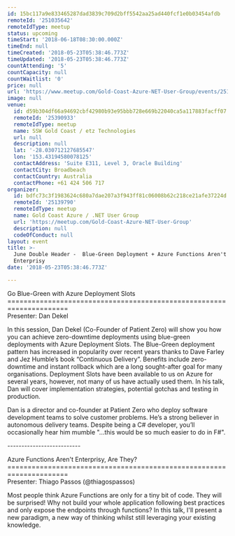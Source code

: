 ```yaml
---
id: 15bc117a9e833465287dad3839c709d2bff5542aa25ad440fcf1e0b03454afdb
remoteId: '251035642'
remoteIdType: meetup
status: upcoming
timeStart: '2018-06-18T08:30:00.000Z'
timeEnd: null
timeCreated: '2018-05-23T05:38:46.773Z'
timeUpdated: '2018-05-23T05:38:46.773Z'
countAttending: '5'
countCapacity: null
countWaitlist: '0'
price: null
url: 'https://www.meetup.com/Gold-Coast-Azure-NET-User-Group/events/251035642/'
image: null
venue:
  id: d59b304df66a94692cbf42980b93e95bbb728e669b22040ca5a117883facff07
  remoteId: '25390933'
  remoteIdType: meetup
  name: SSW Gold Coast / etz Technologies
  url: null
  description: null
  lat: '-28.030712127685547'
  lon: '153.43194580078125'
  contactAddress: 'Suite E311, Level 3, Oracle Building'
  contactCity: Broadbeach
  contactCountry: Australia
  contactPhone: +61 424 506 717
organizer:
  id: bdfc73c3f1983624c680a7dae207a3f943ff81c06008b62c218ce21afe37224d
  remoteId: '25139790'
  remoteIdType: meetup
  name: Gold Coast Azure / .NET User Group
  url: 'https://meetup.com/Gold-Coast-Azure-NET-User-Group'
  description: null
  codeOfConduct: null
layout: event
title: >-
  June Double Header -  Blue-Green Deployment + Azure Functions Aren't
  Enterprisy
date: '2018-05-23T05:38:46.773Z'

---
```

<p>Go Blue-Green with Azure Deployment Slots<br/>=====================================================================<br/>Presenter: Dan Dekel</p> <p>In this session, Dan Dekel (Co-Founder of Patient Zero) will show you how you can achieve zero-downtime deployments using blue-green deployments with Azure Deployment Slots. The Blue-Green deployment pattern has increased in popularity over recent years thanks to Dave Farley and Jez Humble’s book “Continuous Delivery”. Benefits include zero-downtime and instant rollback which are a long sought-after goal for many organisations. Deployment Slots have been available to us on Azure for several years, however, not many of us have actually used them. In his talk, Dan will cover implementation strategies, potential gotchas and testing in production.</p> <p>Dan is a director and co-founder at Patient Zero who deploy software development teams to solve customer problems. He’s a strong believer in autonomous delivery teams. Despite being a C# developer, you’ll occasionally hear him mumble "...this would be so much easier to do in F#".</p> <p>--------------------------</p> <p>Azure Functions Aren't Enterprisy, Are They?<br/>=====================================================================<br/>Presenter: Thiago Passos (@thiagospassos)</p> <p>Most people think Azure Functions are only for a tiny bit of code. They will be surprised! Why not build your whole application following best practices and only expose the endpoints through functions? In this talk, I'll present a new paradigm, a new way of thinking whilst still leveraging your existing knowledge.</p>
